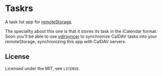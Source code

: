 # Taskrs

A task list app for [remoteStorage](http://remotestorage.io/).

The speciality about this one is that it stores its task in the iCalendar
format. Soon you'll be able to use
[vdirsyncer](https://github.com/untitaker/vdirsyncer) to synchronize CalDAV
tasks into your remoteStorage, synchronizing this app with CalDAV servers.

## License

Licensed under the MIT, see `LICENSE`.
